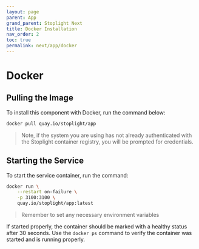 ```yaml
---
layout: page
parent: App
grand_parent: Stoplight Next
title: Docker Installation
nav_order: 2
toc: true
permalink: next/app/docker
---
```


# Docker

## Pulling the Image

To install this component with Docker, run the command below:

```bash
docker pull quay.io/stoplight/app
```

> Note, if the system you are using has not already authenticated with the
> Stoplight container registry, you will be prompted for credentials.

## Starting the Service

To start the service container, run the command:

```bash
docker run \
	--restart on-failure \
	-p 3100:3100 \
	quay.io/stoplight/app:latest
```

> Remember to set any necessary environment variables

If started properly, the container should be marked with a healthy status after
30 seconds. Use the `docker ps` command to verify the container was started and
is running properly.
